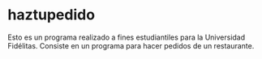 # haztupedido
Esto es un programa realizado a fines estudiantiles para la Universidad Fidélitas. Consiste en un programa para hacer pedidos de un restaurante. 
